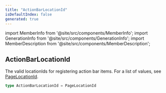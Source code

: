 ```yaml
---
title: "ActionBarLocationId"
isDefaultIndex: false
generated: true
---
```

<!-- This file was generated from the Vendure source. Do not modify. Instead, re-run the "docs:build" script -->
import MemberInfo from '@site/src/components/MemberInfo';
import GenerationInfo from '@site/src/components/GenerationInfo';
import MemberDescription from '@site/src/components/MemberDescription';


## ActionBarLocationId

<GenerationInfo sourceFile="packages/admin-ui/src/lib/core/src/common/component-registry-types.ts" sourceLine="106" packageName="@vendure/admin-ui" />

The valid locationIds for registering action bar items. For a list of
values, see <a href='/reference/admin-ui-api/action-bar/page-location-id#pagelocationid'>PageLocationId</a>.

```ts title="Signature"
type ActionBarLocationId = PageLocationId
```
